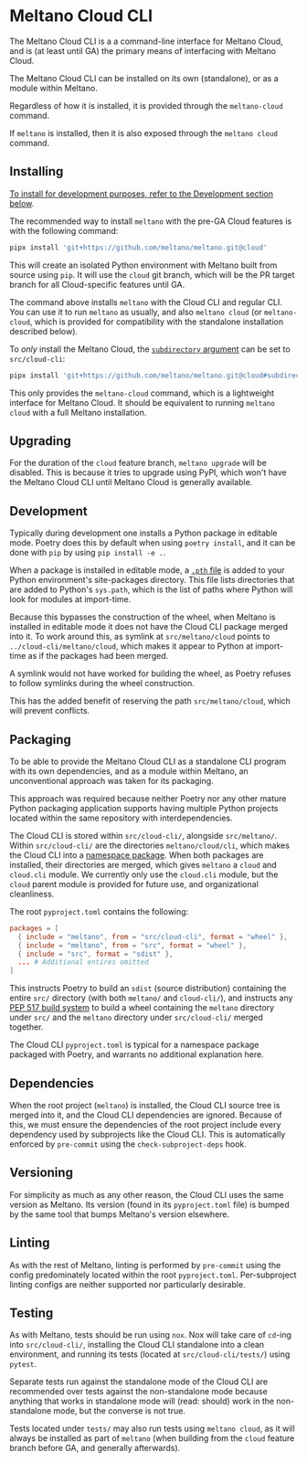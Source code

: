 # Meltano Cloud CLI

The Meltano Cloud CLI is a a command-line interface for Meltano Cloud, and is (at least until GA) the primary means of interfacing with Meltano Cloud.

The Meltano Cloud CLI can be installed on its own (standalone), or as a module within Meltano.

Regardless of how it is installed, it is provided through the `meltano-cloud` command.

If `meltano` is installed, then it is also exposed through the `meltano cloud` command.

## Installing

[To install for development purposes, refer to the Development section below](#development).

The recommended way to install `meltano` with the pre-GA Cloud features is with the following command:

```sh
pipx install 'git+https://github.com/meltano/meltano.git@cloud'
```

This will create an isolated Python environment with Meltano built from source using `pip`. It will use the `cloud` git branch, which will be the PR target branch for all Cloud-specific features until GA.

The command above installs `meltano` with the Cloud CLI and regular CLI. You can use it to run `meltano` as usually, and also `meltano cloud` (or `meltano-cloud`, which is provided for compatibility with the standalone installation described below).

To _only_ install the Meltano Cloud, the [`subdirectory` argument](https://pip.pypa.io/en/stable/topics/vcs-support/#url-fragments) can be set to `src/cloud-cli`:

```sh
pipx install 'git+https://github.com/meltano/meltano.git@cloud#subdirectory=src/cloud-cli'
```

This only provides the `meltano-cloud` command, which is a lightweight interface for Meltano Cloud. It should be equivalent to running `meltano cloud` with a full Meltano installation.

## Upgrading

For the duration of the `cloud` feature branch, `meltano upgrade` will be disabled. This is because it tries to upgrade using PyPI, which won't have the Meltano Cloud CLI until Meltano Cloud is generally available.

## Development

Typically during development one installs a Python package in editable mode. Poetry does this by default when using `poetry install`, and it can be done with `pip` by using `pip install -e .`.

When a package is installed in editable mode, a [`.pth` file](https://docs.python.org/3/library/site.html) is added to your Python environment's site-packages directory. This file lists directories that are added to Python's `sys.path`, which is the list of paths where Python will look for modules at import-time.

Because this bypasses the construction of the wheel, when Meltano is installed in editable mode it does not have the Cloud CLI package merged into it. To work around this, as symlink at `src/meltano/cloud` points to `../cloud-cli/meltano/cloud`, which makes it appear to Python at import-time as if the packages had been merged.

A symlink would not have worked for building the wheel, as Poetry refuses to follow symlinks during the wheel construction.

This has the added benefit of reserving the path `src/meltano/cloud`, which will prevent conflicts.

## Packaging

To be able to provide the Meltano Cloud CLI as a standalone CLI program with its own dependencies, and as a module within Meltano, an unconventional approach was taken for its packaging.

This approach was required because neither Poetry nor any other mature Python packaging application supports having multiple Python projects located within the same repository with interdependencies.

The Cloud CLI is stored within `src/cloud-cli/`, alongside `src/meltano/`. Within `src/cloud-cli/` are the directories `meltano/cloud/cli`, which makes the Cloud CLI into a [namespace package](https://packaging.python.org/guides/packaging-namespace-packages/). When both packages are installed, their directories are merged, which gives `meltano` a `cloud` and `cloud.cli` module. We currently only use the `cloud.cli` module, but the `cloud` parent module is provided for future use, and organizational cleanliness.

The root `pyproject.toml` contains the following:

```toml
packages = [
  { include = "meltano", from = "src/cloud-cli", format = "wheel" },
  { include = "meltano", from = "src", format = "wheel" },
  { include = "src", format = "sdist" },
  ... # Additional entires omitted
]
```

This instructs Poetry to build an `sdist` (source distribution) containing the entire `src/` directory (with both `meltano/` and `cloud-cli/`), and instructs any [PEP 517 build system](https://pypi.org/project/pep517/) to build a wheel containing the `meltano` directory under `src/` and the `meltano` directory under `src/cloud-cli/` merged together.

The Cloud CLI `pyproject.toml` is typical for a namespace package packaged with Poetry, and warrants no additional explanation here.

## Dependencies

When the root project (`meltano`) is installed, the Cloud CLI source tree is merged into it, and the Cloud CLI dependencies are ignored. Because of this, we must ensure the dependencies of the root project include every dependency used by subprojects like the Cloud CLI. This is automatically enforced by `pre-commit` using the `check-subproject-deps` hook.

## Versioning

For simplicity as much as any other reason, the Cloud CLI uses the same version as Meltano. Its version (found in its `pyproject.toml` file) is bumped by the same tool that bumps Meltano's version elsewhere.

## Linting

As with the rest of Meltano, linting is performed by `pre-commit` using the config predominately located within the root `pyproject.toml`. Per-subproject linting configs are neither supported nor particularly desirable.

## Testing

As with Meltano, tests should be run using `nox`. Nox will take care of `cd`-ing into `src/cloud-cli/`, installing the Cloud CLI standalone into a clean environment, and running its tests (located at `src/cloud-cli/tests/`) using `pytest`.

Separate tests run against the standalone mode of the Cloud CLI are recommended over tests against the non-standalone mode because anything that works in standalone mode will (read: should) work in the non-standalone mode, but the converse is not true.

Tests located under `tests/` may also run tests using `meltano cloud`, as it will always be installed as part of `meltano` (when building from the `cloud` feature branch before GA, and generally afterwards).
